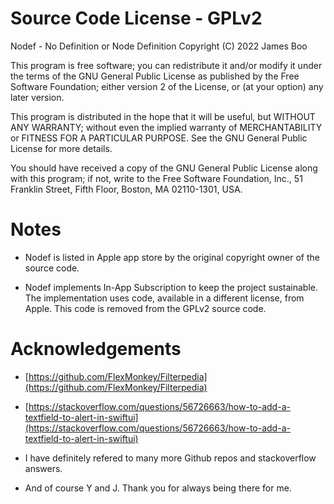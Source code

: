 # Source Code License - GPLv2

Nodef - No Definition or Node Definition
Copyright (C) 2022 James Boo 

This program is free software; you can redistribute it and/or
modify it under the terms of the GNU General Public License
as published by the Free Software Foundation; either version 2
of the License, or (at your option) any later version.

This program is distributed in the hope that it will be useful,
but WITHOUT ANY WARRANTY; without even the implied warranty of
MERCHANTABILITY or FITNESS FOR A PARTICULAR PURPOSE.  See the
GNU General Public License for more details.

You should have received a copy of the GNU General Public License
along with this program; if not, write to the Free Software
Foundation, Inc., 51 Franklin Street, Fifth Floor, Boston, MA  02110-1301, USA.

# Notes

* Nodef is listed in Apple app store by the original copyright owner of the source code. 

* Nodef implements In-App Subscription to keep the project sustainable. The implementation uses code, available in a different license, from Apple. This code is removed from the GPLv2 source code.

# Acknowledgements

* [https://github.com/FlexMonkey/Filterpedia](https://github.com/FlexMonkey/Filterpedia) 

* [https://stackoverflow.com/questions/56726663/how-to-add-a-textfield-to-alert-in-swiftui](https://stackoverflow.com/questions/56726663/how-to-add-a-textfield-to-alert-in-swiftui)

* I have definitely refered to many more Github repos and stackoverflow answers. 

* And of course Y and J. Thank you for always being there for me.
